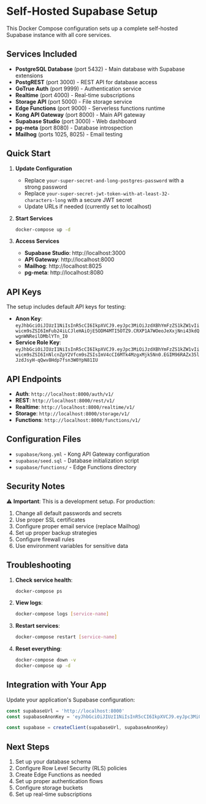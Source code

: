 # Self-Hosted Supabase Setup

This Docker Compose configuration sets up a complete self-hosted Supabase instance with all core services.

## Services Included

- **PostgreSQL Database** (port 5432) - Main database with Supabase extensions
- **PostgREST** (port 3000) - REST API for database access
- **GoTrue Auth** (port 9999) - Authentication service
- **Realtime** (port 4000) - Real-time subscriptions
- **Storage API** (port 5000) - File storage service
- **Edge Functions** (port 9000) - Serverless functions runtime
- **Kong API Gateway** (port 8000) - Main API gateway
- **Supabase Studio** (port 3000) - Web dashboard
- **pg-meta** (port 8080) - Database introspection
- **Mailhog** (ports 1025, 8025) - Email testing

## Quick Start

1. **Update Configuration**
   - Replace `your-super-secret-and-long-postgres-password` with a strong password
   - Replace `your-super-secret-jwt-token-with-at-least-32-characters-long` with a secure JWT secret
   - Update URLs if needed (currently set to localhost)

2. **Start Services**
   ```bash
   docker-compose up -d
   ```

3. **Access Services**
   - **Supabase Studio**: http://localhost:3000
   - **API Gateway**: http://localhost:8000
   - **Mailhog**: http://localhost:8025
   - **pg-meta**: http://localhost:8080

## API Keys

The setup includes default API keys for testing:

- **Anon Key**: `eyJhbGciOiJIUzI1NiIsInR5cCI6IkpXVCJ9.eyJpc3MiOiJzdXBhYmFzZS1kZW1vIiwicm9sZSI6ImFub24iLCJleHAiOjE5ODM4MTI5OTZ9.CRXP1A7WOeoJeXxjNni43kdQwgnWNReilDMblYTn_I0`
- **Service Role Key**: `eyJhbGciOiJIUzI1NiIsInR5cCI6IkpXVCJ9.eyJpc3MiOiJzdXBhYmFzZS1kZW1vIiwicm9sZSI6InNlcnZpY2Vfcm9sZSIsImV4cCI6MTk4MzgxMjk5Nn0.EGIM96RAZx35lJzdJsyH-qQwv8Hdp7fsn3W0YpN81IU`

## API Endpoints

- **Auth**: `http://localhost:8000/auth/v1/`
- **REST**: `http://localhost:8000/rest/v1/`
- **Realtime**: `http://localhost:8000/realtime/v1/`
- **Storage**: `http://localhost:8000/storage/v1/`
- **Functions**: `http://localhost:8000/functions/v1/`

## Configuration Files

- `supabase/kong.yml` - Kong API Gateway configuration
- `supabase/seed.sql` - Database initialization script
- `supabase/functions/` - Edge Functions directory

## Security Notes

⚠️ **Important**: This is a development setup. For production:

1. Change all default passwords and secrets
2. Use proper SSL certificates
3. Configure proper email service (replace Mailhog)
4. Set up proper backup strategies
5. Configure firewall rules
6. Use environment variables for sensitive data

## Troubleshooting

1. **Check service health**:
   ```bash
   docker-compose ps
   ```

2. **View logs**:
   ```bash
   docker-compose logs [service-name]
   ```

3. **Restart services**:
   ```bash
   docker-compose restart [service-name]
   ```

4. **Reset everything**:
   ```bash
   docker-compose down -v
   docker-compose up -d
   ```

## Integration with Your App

Update your application's Supabase configuration:

```typescript
const supabaseUrl = 'http://localhost:8000'
const supabaseAnonKey = 'eyJhbGciOiJIUzI1NiIsInR5cCI6IkpXVCJ9.eyJpc3MiOiJzdXBhYmFzZS1kZW1vIiwicm9sZSI6ImFub24iLCJleHAiOjE5ODM4MTI5OTZ9.CRXP1A7WOeoJeXxjNni43kdQwgnWNReilDMblYTn_I0'

const supabase = createClient(supabaseUrl, supabaseAnonKey)
```

## Next Steps

1. Set up your database schema
2. Configure Row Level Security (RLS) policies
3. Create Edge Functions as needed
4. Set up proper authentication flows
5. Configure storage buckets
6. Set up real-time subscriptions 